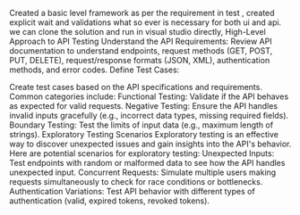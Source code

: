 Created a basic level framework as per the requirement in test , created explicit wait and validations what so ever is necessary for both ui and api.
we can clone the solution and run in visual studio directly,
High-Level Approach to API Testing
Understand the API Requirements:
Review API documentation to understand endpoints, request methods (GET, POST, PUT, DELETE), request/response formats (JSON, XML), authentication methods, and error codes.
Define Test Cases:

Create test cases based on the API specifications and requirements. Common categories include:
Functional Testing: Validate if the API behaves as expected for valid requests.
Negative Testing: Ensure the API handles invalid inputs gracefully (e.g., incorrect data types, missing required fields).
Boundary Testing: Test the limits of input data (e.g., maximum length of strings).
Exploratory Testing Scenarios
Exploratory testing is an effective way to discover unexpected issues and gain insights into the API's behavior. Here are potential scenarios for exploratory testing:
Unexpected Inputs:
Test endpoints with random or malformed data to see how the API handles unexpected input.
Concurrent Requests:
Simulate multiple users making requests simultaneously to check for race conditions or bottlenecks.
Authentication Variations:
Test API behavior with different types of authentication (valid, expired tokens, revoked tokens).
